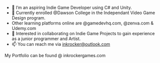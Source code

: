 - 👀 I’m an aspiring Indie Game Developer using C# and Unity.
- 🌱 Currently enrolled @Dawson College in the Independant Video Game Design program.
- Other learning platforms online are @gamedevhq.com, @zenva.com & Udemy.com
- 💞️ Interested in collaborating on Indie Game Projects to gain experience as a junior programmer and Artist.
- 📫 You can reach me via inkrocker@outlook.com

My Portfolio can be found @ inkrockergames.com

<!---
Inkrocker/Inkrocker is a ✨ special ✨ repository because its `README.md` (this file) appears on your GitHub profile.
You can click the Preview link to take a look at your changes.
--->
